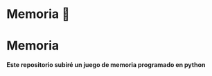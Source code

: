 # Memoria 🎴

<h1>Memoria</h1>
<p><strong>Este repositorio subiré un juego de memoria programado en python</strong></p>
